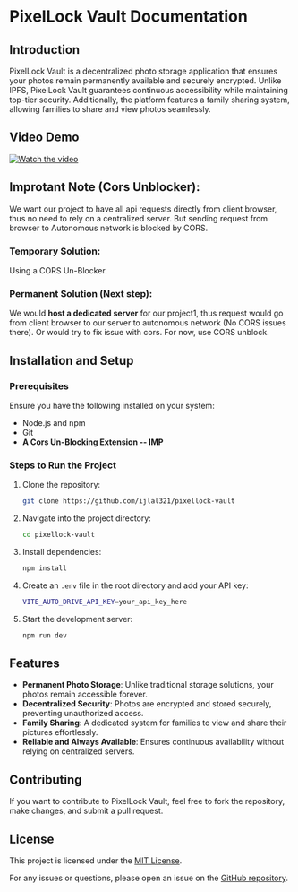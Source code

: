 # PixelLock Vault Documentation

## Introduction
PixelLock Vault is a decentralized photo storage application that ensures your photos remain permanently available and securely encrypted. Unlike IPFS, PixelLock Vault guarantees continuous accessibility while maintaining top-tier security. Additionally, the platform features a family sharing system, allowing families to share and view photos seamlessly.

## Video Demo 
[![Watch the video](https://img.youtube.com/vi/7glBgRkY270/maxresdefault.jpg)](https://youtu.be/7glBgRkY270)

## Improtant Note (Cors Unblocker): 
We want our project to have all api requests directly from client browser, thus no need to rely on a centralized server.
But sending request from browser to Autonomous network is blocked by CORS. 

### Temporary Solution: 
Using a CORS Un-Blocker.

### Permanent Solution (Next step):
We would **host a dedicated server** for our project1, thus request would go from client browser to our server to autonomous network (No CORS issues there). Or would try to fix issue with cors. For now, use CORS unblock.


## Installation and Setup
### Prerequisites
Ensure you have the following installed on your system:
- Node.js and npm
- Git
- **A Cors Un-Blocking Extension -- IMP**

### Steps to Run the Project
1. Clone the repository:
   ```sh
   git clone https://github.com/ijlal321/pixellock-vault
   ```
2. Navigate into the project directory:
   ```sh
   cd pixellock-vault
   ```
3. Install dependencies:
   ```sh
   npm install
   ```
4. Create an `.env` file in the root directory and add your API key:
   ```sh
   VITE_AUTO_DRIVE_API_KEY=your_api_key_here
   ```
5. Start the development server:
   ```sh
   npm run dev
   ```

## Features
- **Permanent Photo Storage**: Unlike traditional storage solutions, your photos remain accessible forever.
- **Decentralized Security**: Photos are encrypted and stored securely, preventing unauthorized access.
- **Family Sharing**: A dedicated system for families to view and share their pictures effortlessly.
- **Reliable and Always Available**: Ensures continuous availability without relying on centralized servers.

## Contributing
If you want to contribute to PixelLock Vault, feel free to fork the repository, make changes, and submit a pull request.

## License
This project is licensed under the [MIT License](LICENSE).

For any issues or questions, please open an issue on the [GitHub repository](https://github.com/ijlal321/pixellock-vault/issues).


